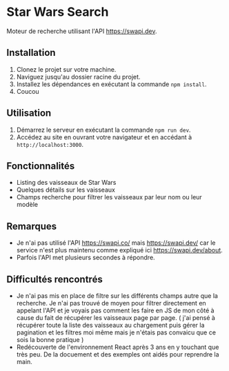 # Star Wars Search

Moteur de recherche utilisant l'API https://swapi.dev.

## Installation

1. Clonez le projet sur votre machine.
2. Naviguez jusqu'au dossier racine du projet.
3. Installez les dépendances en exécutant la commande `npm install`.
4. Coucou

## Utilisation

1. Démarrez le serveur en exécutant la commande `npm run dev`.
2. Accédez au site en ouvrant votre navigateur et en accédant à `http://localhost:3000`.

## Fonctionnalités

- Listing des vaisseaux de Star Wars
- Quelques détails sur les vaisseaux
- Champs recherche pour filtrer les vaisseaux par leur nom ou leur modèle

## Remarques

- Je n'ai pas utilisé l'API https://swapi.co/ mais https://swapi.dev/ car le service n'est plus maintenu comme expliqué ici https://swapi.dev/about.
- Parfois l'API met plusieurs secondes à répondre.

## Difficultés rencontrés

- Je n'ai pas mis en place de filtre sur les différents champs autre que la recherche. Je n'ai pas trouvé de moyen pour filtrer directement en appelant l'API et je voyais pas comment les faire en JS de mon côté à cause du fait de récupérer les vaisseaux page par page. ( j'ai pensé à récupérer toute la liste des vaisseaux au chargement puis gérer la pagination et les filtres moi même mais je n'étais pas convaicu que ce sois la bonne pratique )
- Redécouverte de l'environnement React après 3 ans en y touchant que très peu. De la docuement et des exemples ont aidés pour reprendre la main.
